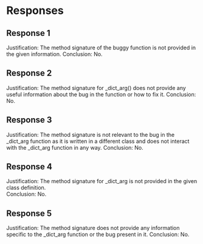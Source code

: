 # Responses
## Response 1
Justification: The method signature of the buggy function is not provided in the given information.
Conclusion: No.

## Response 2
Justification: The method signature for _dict_arg() does not provide any useful information about the bug in the function or how to fix it.
Conclusion: No.

## Response 3
Justification: The method signature is not relevant to the bug in the _dict_arg function as it is written in a different class and does not interact with the _dict_arg function in any way.
Conclusion: No.

## Response 4
Justification: The method signature for _dict_arg is not provided in the given class definition.  
Conclusion: No.

## Response 5
Justification: The method signature does not provide any information specific to the _dict_arg function or the bug present in it. 
Conclusion: No.

